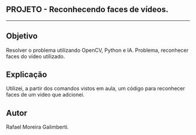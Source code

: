 ## PROJETO - Reconhecendo faces de vídeos.
-------------------------------------

## Objetivo
Resolver o problema utilizando OpenCV, Python e IA.
Problema, reconhecer faces do vídeo utilizado.

## Explicação
Utilizei, a partir dos comandos vistos em aula, um código para reconhecer faces de um video que adcionei.

## Autor
Rafael Moreira Galimberti.